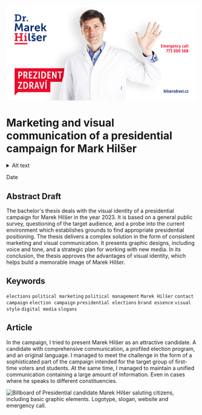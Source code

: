 <!-- Add an *optional* hero image to provide visual context. -->

![Billboard of Presidential candidate Marek Hilšer saluting citizens, including basic graphic elements. Logotype, slogan, website and emergency call.](./img/marek-hilser-billboard-campaign.jpg)

# Marketing and visual communication of a presidential campaign for Mark Hilšer

<details>
  <summary>Alt text</summary>

###### Billboard of Presidential candidate Marek Hilšer saluting citizens, including basic graphic elements: logotype, slogan, website and emergency call.

</details>

Date

<!-- Content goes here… -->


## Abstract Draft

The bachelor's thesis deals with the visual identity of a presidential campaign for
Marek Hilšer in the year 2023. It is based on a general public survey, questioning of 
the target audience, and a probe into the current environment which establishes grounds to find appropriate presidential positioning. The thesis delivers a complex solution in the form of consistent marketing and visual communication. It presents graphic designs, including voice and tone, and a strategic plan for working with new media. In its conclusion, the thesis approves the advantages of visual identity, which helps build a memorable image of 
Marek Hilšer.


## Keywords

`elections` `political marketing` `political management` `Marek Hilšer` 
`contact campaign` `election campaign` `presidential elections`
`brand essence` `visual style` `digital media` `slogans`

## Article

In the campaign, I tried to present Marek Hilšer as an attractive candidate. A candidate with comprehensive communication, a profiled election program, and an original language. I managed to meet the challenge in the form of a sophisticated part of the campaign intended for the target group of first-time voters and students. At the same time, I managed to maintain a unified communication containing a large amount of information. Even in cases where he speaks to different constituencies.

![Billboard of Presidential candidate Marek Hilšer saluting citizens, including basic graphic elements. Logotype, slogan, website and emergency call.](./img/visualization-of-outdoor-comunication.jpg)
